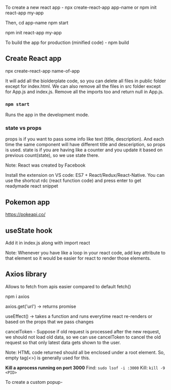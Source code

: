 To create a new react app - npx create-react-app app-name
or
npm init react-app my-app

Then, cd app-name
npm start

npm init react-app my-app

To build the app for production (minified code) - npm build

## Create React app

npx create-react-app name-of-app

It will add all the biolderplate code, so you can delete all files in public folder except for index.html. We can also remove all the files in src folder except for App.js and index.js. Remove all the imports too and return null in App.js.

### `npm start`

Runs the app in the development mode.

### state vs props

props is if you want to pass some info like text (title, description). And each time the same component will have different title and desceription, so props is used.
state is if you are having like a counter and you update it based on previous count(state), so we use state there.

Note: React was created by Facebook

Install the extension on VS code: ES7 + React/Redux/React-Native.
You can use the shortcut rdc (react function code) and press enter to get readymade react snippet

## Pokemon app

https://pokeapi.co/

## useState hook

Add it in index.js along with import react

Note: Whenever you have like a loop in your react code, add key attribute to that element so it would be easier for react to render those elements.

## Axios library

Allows to fetch from apis easier compared to default fetch()

npm i axios

axios.get('url') -> returns promise

useEffect() -> takes a function and runs everytime react re-renders or based on the props that we pass changes

cancelToken - Suppose if old request is processed after the new request, we should not load old data, so we can use cancelToken to cancel the old request so that only latest data gets shown to the user.

Note: HTML code returned should all be enclosed under a root element. So, empty tag(<>) is generally used for this.

**Kill a aprocess running on port 3000**
Find: `sudo lsof -i :3000`
Kill: `kill -9 <PID>`

To create a custom popup-
